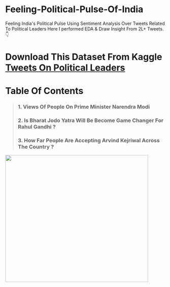 # Feeling-Political-Pulse-Of-India
Feeling India's Political Pulse Using Sentiment Analysis Over Tweets Related To Political Leaders
Here I performed EDA & Draw Insight From 2L+ Tweets. 👇

# Download This Dataset From Kaggle [Tweets On Political Leaders](https://www.kaggle.com/datasets/soumendraprasad/201k-tweets-on-mrmodimrrahulmrkejrielecanal)
# Table Of Contents
>### **1. Views Of People On Prime Minister Narendra Modi**
>### **2. Is Bharat Jodo Yatra Will Be Become Game Changer For Rahul Gandhi ?**
>### **3. How Far People Are Accepting Arvind Kejriwal Across The Country ?**

<img src="https://images.hindustantimes.com/rf/image_size_640x362/HT/p1/2015/02/04/Incoming/Pictures/1313760_Wallpaper2.jpg" width= 450 height = 400 />

